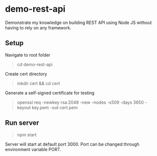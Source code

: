 
# demo-rest-api

Demonstrate my knowledge on building REST API using Node JS without having to rely on any framework.

## Setup

Navigate to root folder
> cd demo-rest-api

Create cert directory
> mkdir cert && cd cert

Generate a self-signed certificate for testing
> openssl req -newkey rsa:2048 -new -nodes -x509 -days 3650 -keyout key.pem -out cert.pem

## Run server

> npm start

Server will start at default port 3000. Port can be changed through environment variable PORT.
